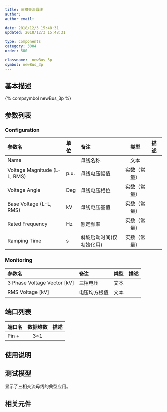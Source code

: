 ```yaml
---
title: 三相交流母线
author: 
author_email:

date: 2018/12/3 15:48:31
updated: 2018/12/3 15:48:31

type: components
category: 3004
order: 500

classname: _newBus_3p
symbol: newBus_3p
---
```

## 基本描述
{% compsymbol newBus_3p %}

## 参数列表
### Configuration
| 参数名 | 单位 | 备注 | 类型 | 描述 |
| :--- | :--- | :--- | :--: | :--- |
| Name |  | 母线名称 | 文本 |  |
| Voltage Magnitude (L-L, RMS) | p.u. | 母线电压幅值 | 实数（常量） |  |
| Voltage Angle | Deg | 母线电压相位 | 实数（常量） |  |
| Base Voltage (L-L, RMS) | kV | 母线电压基值 | 实数（常量） |  |
| Rated Frequency | Hz | 额定频率 | 实数（常量） |  |
| Ramping Time | s | 斜坡启动时间(仅初始化用) | 实数（常量） |  |

### Monitoring
| 参数名 | 备注 | 类型 | 描述 |
| :--- | :--- | :--: | :--- |
| 3 Phase Voltage Vector \[kV\] | 三相电压 | 文本 |  |
| RMS Voltage \[kV\] | 电压均方根值 | 文本 |  |


## 端口列表

| 端口名 | 数据维数 | 描述 |
| :--- | :--:  | :--- |
| Pin + | 3×1 | |                   

## 使用说明


## 测试模型
[<test name>](<test link>)显示了三相交流母线的典型应用。

## 相关元件


